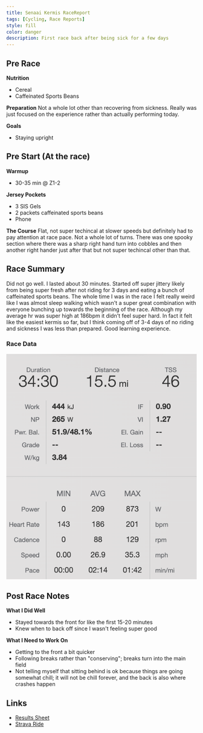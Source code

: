 ```yaml
---
title: Senaai Kermis RaceReport
tags: [Cycling, Race Reports]
style: fill
color: danger
description: First race back after being sick for a few days
---
```


## Pre Race

**Nutrition**
- Cereal
- Caffeinated Sports Beans

**Preparation**
Not a whole lot other than recovering from sickness. Really was just focused on the experience rather than actually performing today.

**Goals**
- Staying upright

## Pre Start (At the race)

**Warmup**
- 30-35 min @ Z1-2

**Jersey Pockets**
- 3 SIS Gels
- 2 packets caffeinated sports beans
- Phone

**The Course**
Flat, not super techincal at slower speeds but definitely had to pay attention at race pace. Not a whole lot of turns. There was one spooky section where there was a sharp right hand turn into cobbles and then another right hander just after that but not super techincal other than that.

## Race Summary
Did not go well. I lasted about 30 minutes. Started off super jittery likely from being super fresh after not riding for 3 days and eating a bunch of caffeinated sports beans. The whole time I was in the race I felt really weird like I was almost sleep walking which wasn't a super great combination with everyone bunching up towards the beginning of the race. Although my average hr was super high at 186bpm it didn't feel super hard. In fact it felt like the easiest kermis so far, but I think coming off of 3-4 days of no riding and sickness I was less than prepared. Good learning experience.


### Race Data
![Race Data]( ../assets/racedata/2022-07-11.png "racedata")


## Post Race Notes

**What I Did Well**
- Stayed towards the front for like the first 15-20 minutes
- Knew when to back off since I wasn't feeling super good


**What I Need to Work On**
- Getting to the front a bit quicker
- Following breaks rather than "conserving"; breaks turn into the main field
- Not telling myself that sitting behind is ok because things are going somewhat chill; it will not be chill forever, and the back is also where crashes happen


## Links

- [Results Sheet](https://cycling.vlaanderen//competitie/uitslagen/detail?date=2022-07-11&key=5417)
- [Strava Ride](https://www.strava.com/activities/7451108614)
